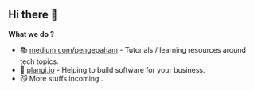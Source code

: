 ## Hi there 👋

**What we do ?**

- :books: [medium.com/pengepaham](https://medium.com/pengenpaham) - Tutorials / learning resources around tech topics.
- :rainbow: [plangi.io](https://plangi.io) - Helping to build software for your business.
- :smirk_cat: More stuffs incoming..

